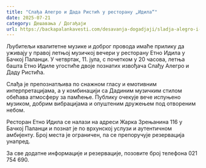 ```yaml
---
title: "Слађа Алегро и Дада Ристић у ресторану „Идила“"
date: 2025-07-21
category: Дешавања / Догађаји
url: https://backapalankavesti.com/desavanja-dogadjaji/sladja-alegro-i-dada-ristic-u-restoranu-idila/
---
```


Љубитељи квалитетне музике и доброг провода имаће прилику да уживају у правој летњој музичкој вечери у ресторану Етно Идила у Бачкој Паланци. У четвртак, 11. јула, с почетком у 20 часова, летња башта Етно Идиле угостиће двоје познатих извођача Слађу Алегро и Даду Ристића.

Слађа је препознатљива по снажном гласу и емотивним интерпретацијама, а у комбинацији са Дадиним музичким стилом обећава атмосферу за памћење. Публику очекује вече испуњено музиком, добрим вибрацијама и опуштеним дружењем под отвореним небом.

Ресторан Етно Идила се налази на адреси Жарка Зрењанина 116 у Бачкој Паланци и познат је по врхунској услузи и аутентичном амбијенту. Број места је ограничен, па се препоручује резервација унапред.

За све додатне информације и резервације, позовите број телефона 021 754 690.
